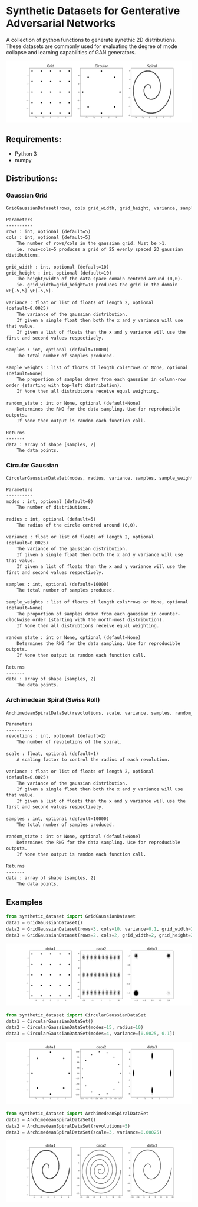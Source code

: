 # Synthetic Datasets for Genterative Adversarial Networks
A collection of python functions to generate synethic 2D distributions. These datasets are commonly used for evaluating the degree of mode collapse and learning capabilities of GAN generators.

<img src=".imgs/defaults.png" />

## Requirements:
- Python 3
- numpy


## Distributions:
### Gaussian Grid
```python
GridGaussianDataset(rows, cols grid_width, grid_height, variance, samples, sample_weights, random_state)
```

    Parameters
    ----------
    rows : int, optional (default=5)
    cols : int, optional (default=5)
        The number of rows/cols in the gaussian grid. Must be >1.
        ie. rows=cols=5 produces a grid of 25 evenly spaced 2D gaussian distibutions.

    grid_width : int, optional (default=10)
    grid_height : int, optional (default=10)
        The height/width of the data space domain centred around (0,0).
        ie. grid_width=grid_height=10 produces the grid in the domain x∈[-5,5] y∈[-5,5].

    variance : float or list of floats of length 2, optional (default=0.0025)
        The variance of the gaussian distribution.
        If given a single float then both the x and y variance will use that value.
        If given a list of floats then the x and y variance will use the first and second values respectively. 
    
    samples : int, optional (default=10000)
        The total number of samples produced.

    sample_weights : list of floats of length cols*rows or None, optional (default=None)
        The proportion of samples drawn from each gaussian in column-row order (starting with top-left distribution).
        If None then all distrubtions receive equal weighting. 

    random_state : int or None, optional (default=None)
        Determines the RNG for the data sampling. Use for reproducible outputs.
        If None then output is random each function call.

    Returns
    -------
    data : array of shape [samples, 2]
        The data points.
        
### Circular Gaussian
```python
CircularGaussianDataSet(modes, radius, variance, samples, sample_weights, random_state)
```

    Parameters
    ----------
    modes : int, optional (default=8)
        The number of distributions.

    radius : int, optional (default=5)
        The radius of the circle centred around (0,0).

    variance : float or list of floats of length 2, optional (default=0.0025)
        The variance of the gaussian distribution.
        If given a single float then both the x and y variance will use that value.
        If given a list of floats then the x and y variance will use the first and second values respectively. 
    
    samples : int, optional (default=10000)
        The total number of samples produced.

    sample_weights : list of floats of length cols*rows or None, optional (default=None)
        The proportion of samples drawn from each gaussian in counter-clockwise order (starting with the north-most distribution).
        If None then all distrubtions receive equal weighting. 

    random_state : int or None, optional (default=None)
        Determines the RNG for the data sampling. Use for reproducible outputs.
        If None then output is random each function call.

    Returns
    -------
    data : array of shape [samples, 2]
        The data points.
        
### Archimedean Spiral (Swiss Roll)
```python
ArchimedeanSpiralDataSet(revolutions, scale, variance, samples, random_state)
```
    Parameters
    ----------
    revoutions : int, optional (default=2)
        The number of revolutions of the spiral.

    scale : float, optional (default=1)
        A scaling factor to control the radius of each revolution.

    variance : float or list of floats of length 2, optional (default=0.0025)
        The variance of the gaussian distribution.
        If given a single float then both the x and y variance will use that value.
        If given a list of floats then the x and y variance will use the first and second values respectively. 
    
    samples : int, optional (default=10000)
        The total number of samples produced.

    random_state : int or None, optional (default=None)
        Determines the RNG for the data sampling. Use for reproducible outputs.
        If None then output is random each function call.

    Returns
    -------
    data : array of shape [samples, 2]
        The data points.
        
## Examples
```python
from synthetic_dataset import GridGaussianDataset
data1 = GridGaussianDataset()
data2 = GridGaussianDataset(rows=3, cols=10, variance=0.1, grid_width=20, grid_height=10)
data3 = GridGaussianDataset(rows=2, cols=2, grid_width=2, grid_height=2, sample_weights=[1,10,1,0.1])
```
<img src=".imgs/grid.png" />

```python
from synthetic_dataset import CircularGaussianDataSet
data1 = CircularGaussianDataSet()
data2 = CircularGaussianDataSet(modes=15, radius=10)
data3 = CircularGaussianDataSet(modes=4, variance=[0.0025, 0.1])
```
<img src=".imgs/circle.png" />

```python
from synthetic_dataset import ArchimedeanSpiralDataSet
data1 = ArchimedeanSpiralDataSet()
data2 = ArchimedeanSpiralDataSet(revolutions=5)
data3 = ArchimedeanSpiralDataSet(scale=3, variance=0.00025)
```
<img src=".imgs/spiral.png" />

